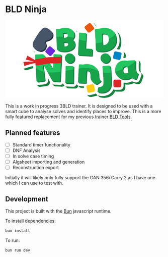 # BLD Ninja

![BLD Ninja logo](https://raw.githubusercontent.com/simonkellly/bld-ninja/main/public/bldninja-logo-v1.svg?token=GHSAT0AAAAAACQ5KLGAIGCCQ7WF6OZIWAZMZSBA6ZA)

This is a work in progress 3BLD trainer. It is designed to be used with a smart cube to analyse solves and identify places to improve.
This is a more fully featured replacement for my previous trainer [BLD Tools](https://github.com/simonkellly/bld-tools).

## Planned features

- [ ] Standard timer functionality
- [ ] DNF Analysis
- [ ] In solve case timing
- [ ] Algsheet importing and generation
- [ ] Reconstruction export

Initially it will likely only fully support the GAN 356i Carry 2 as I have one which I can use to test with.

## Development

This project is built with the [Bun](https://bun.sh) javascript runtime.

To install dependencies:

```bash
bun install
```

To run:

```bash
bun run dev
```
